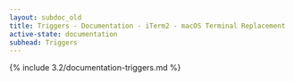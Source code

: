```yaml
---
layout: subdoc_old
title: Triggers - Documentation - iTerm2 - macOS Terminal Replacement
active-state: documentation
subhead: Triggers
---
```

{% include 3.2/documentation-triggers.md %}
